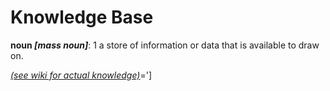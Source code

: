 # Knowledge Base

__noun *[mass noun]*__: 1 a store of information or data that is available to draw on.

*[(see wiki for actual knowledge)](https://github.com/pxlshpr/knowledge-base/wiki)*=']